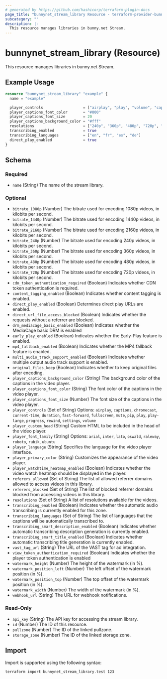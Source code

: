 ```yaml
---
# generated by https://github.com/hashicorp/terraform-plugin-docs
page_title: "bunnynet_stream_library Resource - terraform-provider-bunnynet"
subcategory: ""
description: |-
  This resource manages libraries in bunny.net Stream.
---
```


# bunnynet_stream_library (Resource)

This resource manages libraries in bunny.net Stream.

## Example Usage

```terraform
resource "bunnynet_stream_library" "example" {
  name = "example"

  player_controls                  = ["airplay", "play", "volume", "captions", "current-time", "fullscreen", "mute", "pip", "play-large", "progress", "settings"]
  player_captions_font_color       = "#000"
  player_captions_font_size        = 20
  player_captions_background_color = "#fff"
  resolutions                      = ["240p", "360p", "480p", "720p", "1080p"]
  transcribing_enabled             = true
  transcribing_languages           = ["en", "fr", "es", "de"]
  direct_play_enabled              = true
}
```

<!-- schema generated by tfplugindocs -->
## Schema

### Required

- `name` (String) The name of the stream library.

### Optional

- `bitrate_1080p` (Number) The bitrate used for encoding 1080p videos, in kilobits per second.
- `bitrate_1440p` (Number) The bitrate used for encoding 1440p videos, in kilobits per second.
- `bitrate_2160p` (Number) The bitrate used for encoding 2160p videos, in kilobits per second.
- `bitrate_240p` (Number) The bitrate used for encoding 240p videos, in kilobits per second.
- `bitrate_360p` (Number) The bitrate used for encoding 360p videos, in kilobits per second.
- `bitrate_480p` (Number) The bitrate used for encoding 480p videos, in kilobits per second.
- `bitrate_720p` (Number) The bitrate used for encoding 720p videos, in kilobits per second.
- `cdn_token_authentication_required` (Boolean) Indicates whether CDN token authentication is required.
- `content_tagging_enabled` (Boolean) Indicates whether content tagging is enabled.
- `direct_play_enabled` (Boolean) Determines direct play URLs are enabled.
- `direct_url_file_access_blocked` (Boolean) Indicates whether the requests without a referrer are blocked.
- `drm_mediacage_basic_enabled` (Boolean) Indicates whether the MediaCage basic DRM is enabled
- `early_play_enabled` (Boolean) Indicates whether the Early-Play feature is enabled.
- `mp4_fallback_enabled` (Boolean) Indicates whether the MP4 fallback feature is enabled.
- `multi_audio_track_support_enabled` (Boolean) Indicates whether multiple output audio track support is enabled.
- `original_files_keep` (Boolean) Indicates whether to keep original files after encoding.
- `player_captions_background_color` (String) The background color of the captions in the video player.
- `player_captions_font_color` (String) The font color of the captions in the video player.
- `player_captions_font_size` (Number) The font size of the captions in the video player.
- `player_controls` (Set of String) Options: `airplay`, `captions`, `chromecast`, `current-time`, `duration`, `fast-forward`, `fullscreen`, `mute`, `pip`, `play`, `play-large`, `progress`, `rewind`, `settings`, `volume`
- `player_custom_head` (String) Custom HTML to be included in the head of the video player.
- `player_font_family` (String) Options: `arial`, `inter`, `lato`, `oswald`, `raleway`, `roboto`, `rubik`, `ubuntu`
- `player_language` (String) Specifies the language for the video player interface.
- `player_primary_color` (String) Customizes the appearance of the video player.
- `player_watchtime_heatmap_enabled` (Boolean) Indicates whether the video watch heatmap should be displayed in the player.
- `referers_allowed` (Set of String) The list of allowed referrer domains allowed to access videos in this library.
- `referers_blocked` (Set of String) The list of blocked referrer domains blocked from accessing videos in this library.
- `resolutions` (Set of String) A list of resolutions available for the videos.
- `transcribing_enabled` (Boolean) Indicates whether the automatic audio transcribing is currently enabled for this zone.
- `transcribing_languages` (Set of String) The list of languages that the captions will be automatically transcribed to.
- `transcribing_smart_description_enabled` (Boolean) Indicates whether automatic transcribing description generation is currently enabled.
- `transcribing_smart_title_enabled` (Boolean) Indicates whether automatic transcribing title generation is currently enabled.
- `vast_tag_url` (String) The URL of the VAST tag for ad integration.
- `view_token_authentication_required` (Boolean) Indicates whether the player token authentication is enabled
- `watermark_height` (Number) The height of the watermark (in %).
- `watermark_position_left` (Number) The left offset of the watermark position (in %).
- `watermark_position_top` (Number) The top offset of the watermark position (in %).
- `watermark_width` (Number) The width of the watermark (in %).
- `webhook_url` (String) The URL for webhook notifications.

### Read-Only

- `api_key` (String) The API key for accessing the stream library.
- `id` (Number) The ID of this resource.
- `pullzone` (Number) The ID of the linked pullzone.
- `storage_zone` (Number) The ID of the linked storage zone.

## Import

Import is supported using the following syntax:

```shell
terraform import bunnynet_stream_library.test 123
```
